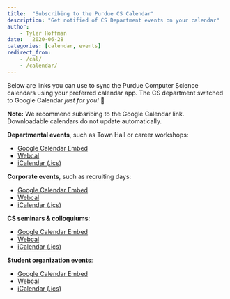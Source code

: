 ```yaml
---
title:  "Subscribing to the Purdue CS Calendar"
description: "Get notified of CS Department events on your calendar"
author: 
    - Tyler Hoffman
date:   2020-06-28  
categories: [calendar, events]
redirect_from:
    - /cal/
    - /calendar/
---
```


Below are links you can use to sync the Purdue Computer Science calendars using your preferred calendar app. The CS department switched to Google Calendar *just for you!* :tada:

**Note:** We recommend subsribing to the Google Calendar link. Downloadable calendars do not update automatically.

**Departmental events**, such as Town Hall or career workshops:
- [Google Calendar Embed](https://www.google.com/calendar/embed?src=256h9v68bnbnponkp0upmfq07s%40group.calendar.google.com&amp;ctz=America/New_York)
- [Webcal](webcal://google.com/calendar/ical/256h9v68bnbnponkp0upmfq07s%40group.calendar.google.com/public/basic.ics)
- [iCalendar (.ics)](https://www.google.com/calendar/ical/256h9v68bnbnponkp0upmfq07s%40group.calendar.google.com/public/basic.ics)

**Corporate events**, such as recruiting days:
- [Google Calendar Embed](https://www.google.com/calendar/embed?src=7sehoe8o6e82k0ni0qee9ofojk@group.calendar.google.com&amp;ctz=America/New_York)
- [Webcal](webcal://google.com/calendar/ical/7sehoe8o6e82k0ni0qee9ofojk@group.calendar.google.com/public/basic.ics)
- [iCalendar (.ics)](https://www.google.com/calendar/ical/7sehoe8o6e82k0ni0qee9ofojk@group.calendar.google.com/public/basic.ics)

**CS seminars & colloquiums**:
- [Google Calendar Embed](https://www.google.com/calendar/embed?src=t3gdpe5uft0cbfsq9bipl7ofq0%40group.calendar.google.com&amp;ctz=America/New_York)
- [Webcal](webcal://google.com/calendar/ical/t3gdpe5uft0cbfsq9bipl7ofq0%40group.calendar.google.com/public/basic.ics)
- [iCalendar (.ics)](https://www.google.com/calendar/ical/256h9v68bnbnponkp0upmfq07s%40group.calendar.google.com/public/basic.ics)

**Student organization events**:
- [Google Calendar Embed](https://www.google.com/calendar/embed?src=scb3djhueh9j0dlhaa9i153l3g@group.calendar.google.com&amp;ctz=America/New_York)
- [Webcal](https://www.google.com/calendar/ical/256h9v68bnbnponkp0upmfq07s%40group.calendar.google.com/public/basic.ics)
- [iCalendar (.ics)](https://www.google.com/calendar/ical/256h9v68bnbnponkp0upmfq07s%40group.calendar.google.com/public/basic.ics)
